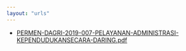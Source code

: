 ```yaml
---
layout: "urls"
---
```

* [PERMEN-DAGRI-2019-007-PELAYANAN-ADMINISTRASI-KEPENDUDUKANSECARA-DARING.pdf](PERMEN-DAGRI-2019-007-PELAYANAN-ADMINISTRASI-KEPENDUDUKANSECARA-DARING.pdf)
